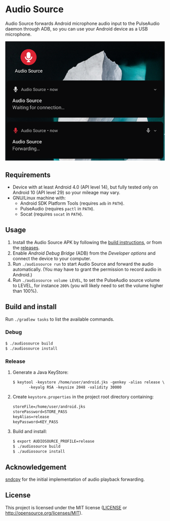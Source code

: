 # Audio Source

Audio Source forwards Android microphone audio input to the PulseAudio daemon
through ADB, so you can use your Android device as a USB microphone.

![screenshot](assets/screenshot.png)

## Requirements

- Device with at least Android 4.0 (API level 14), but fully tested only on
  Android 10 (API level 29) so your mileage may vary.
- GNU/Linux machine with:
  - Android SDK Platform Tools (requires `adb` in `PATH`).
  - PulseAudio (requires `pactl` in `PATH`).
  - Socat (requires `socat` in `PATH`).

## Usage

1. Install the Audio Source APK by following the [build
   instructions](#build-and-install), or from the
   [releases](https://github.com/gdzx/audiosource/releases).
2. Enable *Android Debug Bridge* (ADB) from the *Developer options* and connect
   the device to your computer.
3. Run `./audiosource run` to start Audio Source and forward the audio
   automatically. (You may have to grant the permission to record audio in
   Android.)
4. Run `./audiosource volume LEVEL`, to set the PulseAudio source volume to
   LEVEL, for instance `200%` (you will likely need to set the volume higher
   than 100%).

## Build and install

Run `./gradlew tasks` to list the available commands.

### Debug

```shell
$ ./audiosource build
$ ./audiosource install
```

### Release

1. Generate a Java KeyStore:

   ```shell
   $ keytool -keystore /home/user/android.jks -genkey -alias release \
          -keyalg RSA -keysize 2048 -validity 30000
   ```

2. Create `keystore.properties` in the project root directory containing:

   ```
   storeFile=/home/user/android.jks
   storePassword=STORE_PASS
   keyAlias=release
   keyPassword=KEY_PASS
   ```

3. Build and install:

   ```shell
   $ export AUDIOSOURCE_PROFILE=release
   $ ./audiosource build
   $ ./audiosource install
   ```

## Acknowledgement

[sndcpy](https://github.com/rom1v/sndcpy) for the initial implementation of
audio playback forwarding.

## License

This project is licensed under the MIT license ([LICENSE](LICENSE) or
http://opensource.org/licenses/MIT).
